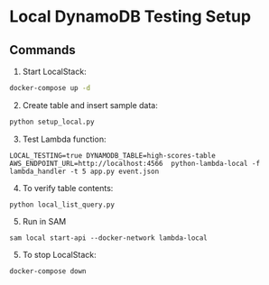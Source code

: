 # Local DynamoDB Testing Setup

## Commands

1. Start LocalStack:
```bash
docker-compose up -d
```

2. Create table and insert sample data:

```bash
python setup_local.py
```

3. Test Lambda function:

```shell
LOCAL_TESTING=true DYNAMODB_TABLE=high-scores-table AWS_ENDPOINT_URL=http://localhost:4566  python-lambda-local -f lambda_handler -t 5 app.py event.json
```

4. To verify table contents:

```shell
python local_list_query.py
```

5. Run in SAM

```shell
sam local start-api --docker-network lambda-local
```



5. To stop LocalStack:

```shell
docker-compose down
```
